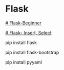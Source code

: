# Flask

<a href="Flask Beginner/"># Flask-Beginner</a>

<a href="Flask Insert, Select/"># Flask- Insert, Select</a>

pip install flask

pip install flask-bootstrap

pip install pyyaml
